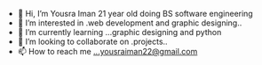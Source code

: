 - 👋 Hi, I’m Yousra Iman 21 year old doing BS software engineering
- 👀 I’m interested in .web development and graphic designing..
- 🌱 I’m currently learning ...graphic designing and python
- 💞️ I’m looking to collaborate on .projects..
- 📫 How to reach me ...yousraiman22@gmail.com

<!---
yousra22333/yousra22333 is a ✨ special ✨ repository because its `README.md` (this file) appears on your GitHub profile.
You can click the Preview link to take a look at your changes.
--->
